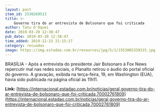 ```yaml
---
layout: post
item_id: 2530269513
title: >-
    Governo tira do ar entrevista de Bolsonaro que foi criticada
author: Tatu D'Oquei
date: 2019-03-20 12:38:47
pub_date: 2019-03-20 12:38:47
time_added: 2019-12-23 21:15:17
category: recuadas
image: https://img.estadao.com.br/resources/jpg/5/1/1553085339315.jpg
---
```


BRASÍLIA - Após a entrevista do presidente Jair Bolsonaro à Fox News repercutir mal nas redes sociais, o Planalto retirou o áudio do portal oficial do governo. A gravação, exibida na terça-feira, 19, em Washington (EUA), havia sido publicada na página oficial às 11h11.

**Link:** [https://internacional.estadao.com.br/noticias/geral,governo-tira-do-ar-entrevista-de-bolsonaro-que-foi-criticada,70002761809](https://internacional.estadao.com.br/noticias/geral,governo-tira-do-ar-entrevista-de-bolsonaro-que-foi-criticada,70002761809)


